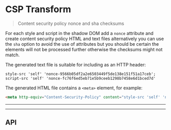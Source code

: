 # CSP Transform

> Content security policy nonce and sha checksums

For each style and script in the shadow DOM add a `nonce` attribute and create content security policy HTML and text files alternatively you can use the `sha` option to avoid the use of attributes but you should be certain the elements will not be processed further otherwise the checksums might not match.

The generated text file is suitable for including as an HTTP header:

```
style-src 'self' 'nonce-9566b05df2a2e6503449f5de138e151f51a17ceb'; script-src 'self' 'nonce-fc76f6ed5eb71e5b9ceeb1298b7458e6d1bced7d'
```

The generated HTML file contains a `<meta>` element, for example:

```html
<meta http-equiv="Content-Security-Policy" content="style-src 'self' 'nonce-9566b05df2a2e6503449f5de138e151f51a17ceb'; script-src 'self' 'nonce-fc76f6ed5eb71e5b9ceeb1298b7458e6d1bced7d'">
```

<? @include {=readme} install.md ?>

***
<!-- @toc -->
***

<? @include {=readme} usage.md ?>

## API

<? @exec mkapi src/index.js --level=3 ?>

<? @include ../../../doc/readme/license.md ?>
<? @include ../../../doc/readme/links.md ?>
